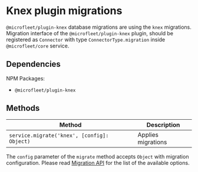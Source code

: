 # Knex plugin migrations

`@microfleet/plugin-knex` database migrations are using the `knex` migrations.
Migration interface of the `@microfleet/plugin-knex` plugin, should be registered as `Connector` with type `ConnectorType.migration` inside `@microfleet/core` service.

## Dependencies

NPM Packages:

* `@microfleet/plugin-knex`

## Methods

| Method                             | Description         |
| ---------------------------------- | --------------------|
| `service.migrate('knex', [config]: Object)` | Applies migrations |

The `config` parameter of the `migrate` method accepts `Object` with migration configuration.
Please read [Migration API](http://knexjs.org/#Migrations-API) for the list of the available options.
